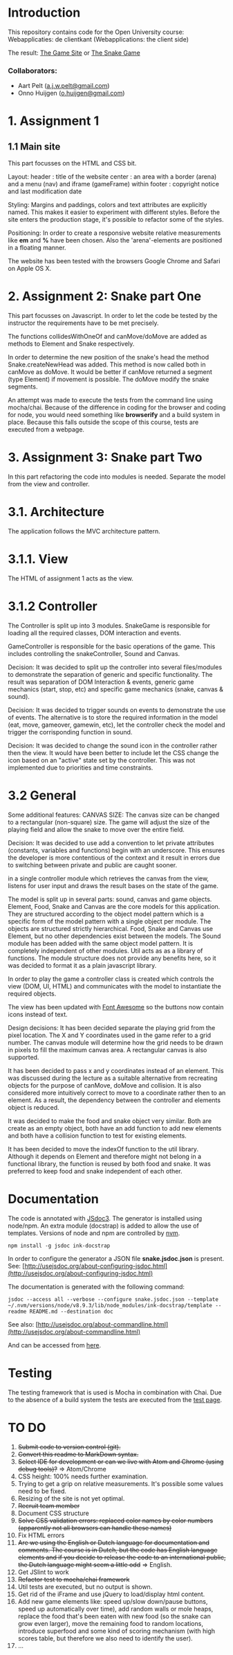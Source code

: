 # Introduction

This repository contains code for the Open University course: Webapplicaties: de clientkant (Webapplications: the client side)

The result: [The Game Site](index.html) or [The Snake Game](snake.html)

### Collaborators:

* Aart Pelt (a.j.w.pelt@gmail.com)
* Onno Huijgen (o.huijgen@gmail.com)

# 1. Assignment 1
## 1.1 Main site
This part focusses on the HTML and CSS bit.

Layout:
header : title of the website
center : an area with a border (arena) and a menu (nav) and iframe (gameFrame) within
footer : copyright notice and last modification date

Styling:
Margins and paddings, colors and text attributes are explicitly named. This makes it easier to experiment with different styles. Before the site enters the production stage, it's possible to refactor some of the styles.

Positioning:
In order to create a responsive website relative measurements like **em** and **%** have been chosen.
Also the 'arena'-elements are positioned in a floating manner.

The website has been tested with the browsers Google Chrome and Safari on Apple OS X.

# 2. Assignment 2: Snake part One
This part focusses on Javascript. In order to let the code be tested by the instructor the requirements have to be met precisely.

The functions collidesWithOneOf and canMove/doMove are added as methods to Element and Snake respectively.

In order to determine the new position of the snake's head the method Snake.createNewHead was added. This method is now called both in canMove as doMove. It would be better if canMove returned a segment (type Element) if movement is possible. The doMove modify the snake segments.

An attempt was made to execute the tests from the command line using mocha/chai. Because of the difference in coding for the browser and coding for node, you would need something like **browserify** and a build system in place. Because this falls outside the scope of this course, tests are executed from a webpage.

# 3. Assignment 3: Snake part Two
In this part refactoring the code into modules is needed. Separate the model from the view and controller.

# 3.1. Architecture
The application follows the MVC architecture pattern.

# 3.1.1. View
The HTML of assignment 1 acts as the view.

# 3.1.2 Controller
The Controller is split up into 3 modules. 
SnakeGame is responsible for loading all the required classes, DOM interaction and events. 

GameController is responsible for the basic operations of the game. This includes controlling the snakeController, Sound and Canvas. 

Decision: It was decided to split up the controller into several files/modules to demonstrate the separation of generic and specific functionality. The result was separation of DOM Interaction & events, generic game mechanics (start, stop, etc) and specific game mechanics (snake, canvas & sound). 

Decision: It was decided to trigger sounds on events to demonstrate the use of events. The alternative is to store the required information in the model (eat, move, gameover, gamewin, etc), let the controller check the model and trigger the corrisponding function in sound. 

Decision: It was decided to change the sound icon in the controller rather then the view. It would have been better to include let the CSS change the icon based on an "active" state set by the controller. This was not implemented due to priorities and time constraints. 

# 3.2 General

Some additional features:
CANVAS SIZE: 
The canvas size can be changed to a rectangular (non-square) size. The game will adjust the size of the playing field and allow the snake to move over the entire field. 

Decision: It was decided to use add a convention to let private attributes (constants, variables and functions) begin with an underscore. This ensures the developer is more contentious of the context and it result in errors due to switching between private and public are caught sooner.  

 in a single controller module which retrieves the canvas from the view, listens for user input and draws the result bases on the state of the game.

The model is split up in several parts: sound, canvas and game objects.
Element, Food, Snake and Canvas are the core models for this application. They are structured according to the object model pattern which is a specific form of the model pattern with a single object per module. The objects are structured strictly hierarchical. Food, Snake and Canvas use Element, but no other dependencies exist between the models.
The Sound module has been added with the same object model pattern. It is completely independent of other modules.
Util acts as as a library of functions. The module structure does not provide any benefits here, so it was decided to format it as a plain javascript library.



In order to play the game a controller class is created which controls the view (DOM, UI, HTML) and communicates with the model to instantiate the required objects.

The view has been updated with [Font Awesome](http://fontawesome.io/) so the buttons now contain icons instead of text.

Design decisions:
It has been decided separate the playing grid from the pixel location. The X and Y coordinates used in the game refer to a grid number. The canvas module will determine how the grid needs to be drawn in pixels to fill the maximum canvas area. A rectangular canvas is also supported.

It has been decided to pass x and y coordinates instead of an element. This was discussed during the lecture as a suitable alternative from recreating objects for the purpose of canMove, doMove and collision. It is also considered more intuitively correct to move to a coordinate rather then to an element. As a result, the dependency between the controller and elements object is reduced.

It was decided to make the food and snake object very similar. Both are create as an empty object, both have an add function to add new elements and both have a collision function to test for existing elements.

It has been decided to move the indexOf function to the util library. Although it depends on Element and therefore might not belong in a functional library, the function is reused by both food and snake. It was preferred to keep food and snake independent of each other.


# Documentation
The code is annotated with [JSdoc3](http://usejsdoc.org/). The generator is installed using node/npm. An extra module (docstrap) is added to allow the use of templates. Versions of node and npm are controlled by [nvm](https://github.com/creationix/nvm).
```
npm install -g jsdoc ink-docstrap
```
In order to configure the generator a JSON file **snake.jsdoc.json** is present.
See: [http://usejsdoc.org/about-configuring-jsdoc.html](http://usejsdoc.org/about-configuring-jsdoc.html)

The documentation is generated with the following command:
```
jsdoc --access all --verbose --configure snake.jsdoc.json --template ~/.nvm/versions/node/v8.9.3/lib/node_modules/ink-docstrap/template --readme README.md --destination doc
```
See also: [http://usejsdoc.org/about-commandline.html](http://usejsdoc.org/about-commandline.html)

And can be accessed from [here](doc/index.html).

# Testing
The testing framework that is used is Mocha in combination with Chai. Due to the absence of a build system the tests are executed from the [test page](snake-test.html).

# TO DO
1. ~~Submit code to version control (git).~~
2. ~~Convert this readme to MarkDown syntax.~~
3. ~~Select IDE for development or can we live with Atom and Chrome (using debug tools)?~~ => Atom/Chrome
4. CSS height: 100% needs further examination.
5. Trying to get a grip on relative measurements. It's possible some values need to be fixed.
6. Resizing of the site is not yet optimal.
7. ~~Recruit team member~~
8. Document CSS structure
9. ~~Solve CSS validation errors: replaced color names by color numbers (apparently not all browsers can handle these names)~~
10. Fix HTML errors
11. ~~Are we using the English or Dutch language for documentation and comments. The course is in Dutch, but the code has English language elements and if you decide to release the code to an international public, the Dutch language might seem a little odd~~ => English.
12. Get JSlint to work
13. ~~Refactor test to mocha/chai framework~~
14. Util tests are executed, but no output is shown.
15. Get rid of the iFrame and use jQuery to load/display html content.
16. Add new game elements like: speed up/slow down/pause buttons, speed up automatically over time), add random walls or mole heaps, replace the food that's been eaten with new food (so the snake can grow even larger), move the remaining food to random locations, introduce superfood and some kind of scoring mechanism (with high scores table, but therefore we also need to identify the user).
17. ...
